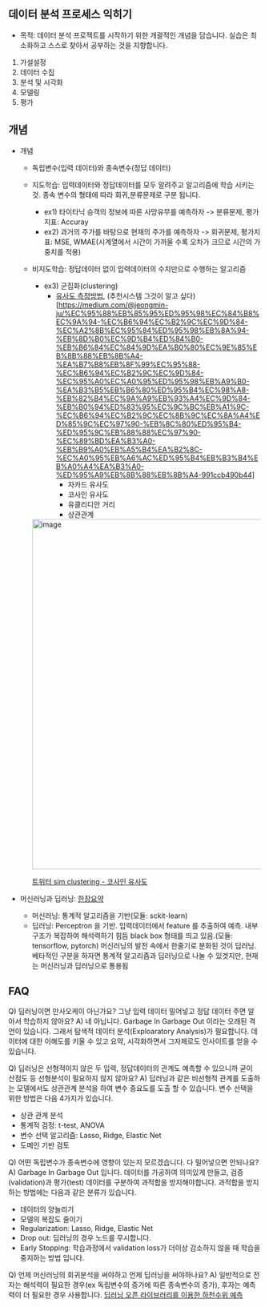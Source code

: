 ## 데이터 분석 프로세스 익히기

- 목적: 데이터 분석 프로젝트를 시작하기 위한 개괄적인 개념을 담습니다. 실습은 최소화하고 스스로 찾아서 공부하는 것을 지향합니다.

1. 가설설정
2. 데이터 수집
3. 분석 및 시각화
4. 모델링
5. 평가


## 개념
- 개념
  - 독립변수(입력 데이터)와 종속변수(정답 데이터)
  - 지도학습: 입력데이터와 정답데이터를 모두 알려주고 알고리즘에 학습 시키는 것. 종속 변수의 형태에 따라 회귀,분류문제로 구분 됩니다.
    - ex1) 타이타닉 승객의 정보에 따른 사망유무를 예측하자 -> 분류문제, 평가지표: Accuray
    - ex2) 과거의 주가를 바탕으로 현재의 주가를 예측하자 -> 회귀문제, 평가지표: MSE, WMAE(시계열에서 시간이 가까울 수록 오차가 크므로 시간의 가중치를 적용)
  - 비지도학습: 정답데이터 없이 입력데이터의 수치만으로 수행하는 알고리즘
    - ex3) 군집화(clustering)
      - [유사도 측정방법](https://medium.com/@jeongmin-ju/%EC%95%88%EB%85%95%ED%95%98%EC%84%B8%EC%9A%94-%EC%B6%94%EC%B2%9C%EC%9D%84-%EC%A2%8B%EC%95%84%ED%95%98%EB%8A%94-%EB%8D%B0%EC%9D%B4%ED%84%B0-%EB%B6%84%EC%84%9D%EA%B0%80%EC%9E%85%EB%8B%88%EB%8B%A4-%EA%B7%B8%EB%8F%99%EC%95%88-%EC%B6%94%EC%B2%9C%EC%9D%84-%EC%95%A0%EC%A0%95%ED%95%98%EB%A9%B0-%EA%B3%B5%EB%B6%80%ED%95%B4%EC%98%A8-%EB%82%B4%EC%9A%A9%EB%93%A4%EC%9D%84-%EB%B0%94%ED%83%95%EC%9C%BC%EB%A1%9C-%EC%B6%94%EC%B2%9C%EC%8B%9C%EC%8A%A4%ED%85%9C%EC%97%90-%EB%8C%80%ED%95%B4-%ED%95%9C%EB%88%88%EC%97%90-%EC%89%BD%EA%B3%A0-%EB%B9%A0%EB%A5%B4%EA%B2%8C-%EC%A0%95%EB%A6%AC%ED%95%B4%EB%B3%B4%EB%A0%A4%EA%B3%A0-%ED%95%A9%EB%8B%88%EB%8B%A4-991ccb490b44), (추천시스템 그것이 알고 싶다)[https://medium.com/@jeongmin-ju/%EC%95%88%EB%85%95%ED%95%98%EC%84%B8%EC%9A%94-%EC%B6%94%EC%B2%9C%EC%9D%84-%EC%A2%8B%EC%95%84%ED%95%98%EB%8A%94-%EB%8D%B0%EC%9D%B4%ED%84%B0-%EB%B6%84%EC%84%9D%EA%B0%80%EC%9E%85%EB%8B%88%EB%8B%A4-%EA%B7%B8%EB%8F%99%EC%95%88-%EC%B6%94%EC%B2%9C%EC%9D%84-%EC%95%A0%EC%A0%95%ED%95%98%EB%A9%B0-%EA%B3%B5%EB%B6%80%ED%95%B4%EC%98%A8-%EB%82%B4%EC%9A%A9%EB%93%A4%EC%9D%84-%EB%B0%94%ED%83%95%EC%9C%BC%EB%A1%9C-%EC%B6%94%EC%B2%9C%EC%8B%9C%EC%8A%A4%ED%85%9C%EC%97%90-%EB%8C%80%ED%95%B4-%ED%95%9C%EB%88%88%EC%97%90-%EC%89%BD%EA%B3%A0-%EB%B9%A0%EB%A5%B4%EA%B2%8C-%EC%A0%95%EB%A6%AC%ED%95%B4%EB%B3%B4%EB%A0%A4%EA%B3%A0-%ED%95%A9%EB%8B%88%EB%8B%A4-991ccb490b44]
        - 자카드 유사도
        - 코사인 유사도
        - 유클리디안 거리
        - 상관관계
    <img width="700" alt="image" src="https://user-images.githubusercontent.com/39439424/230241003-c004eb0b-3ca7-4b22-a754-9ff24b005a51.png">
    
    [트위터 sim clustering - 코사인 유사도 ](https://github.com/twitter/the-algorithm/blob/main/src/scala/com/twitter/simclusters_v2/README.md)

- 머신러닝과 딥러닝: [한장요약](https://github.com/bellepoque7/2023-data-science-edu/blob/main/8.%20%EB%B6%84%EC%84%9D%ED%94%84%EB%A1%9C%EC%A0%9D%ED%8A%B8/MLvsDL.png)
    - 머신러닝: 통계적 알고리즘을 기반(모듈: sckit-learn)
    - 딥러닝: Perceptron 을 기반. 입력데이터에서 feature 를 추출하여 예측. 내부 구조가 복잡하여 해석력하기 힘듬 black box 형태를 띄고 있음.(모듈: tensorflow, pytorch)
      머신러닝의 발전 속에서 한줄기로 분화된 것이 딥러닝. 베타적인 구분을 하자면 통계적 알고리즘과 딥러닝으로 나눌 수 있겟지만, 현재는 머신러닝과 딥러닝으로 통용됨
      
 ## FAQ    
 Q) 딥러닝이면 만사오케이 아닌가요? 그냥 입력 데이터 밀어넣고 정답 데이터 주면 알아서 학습하지 않아요?
 A) 네 아닙니다. Garbage In Garbage Out 이라는 오래된 격언이 있습니다. 그래서 탐색적 데이터 분석(Exploaratory Analysis)가 필요합니다. 데이터에 대한 이해도를 키울 수 있고 요약, 시각화하면서 그자체로도 인사이트를 얻을 수 있습니다.
 
 Q) 딥러닝은 선형적이지 않은 두 입력, 정답데이터의 관계도 예측할 수 있으니까 굳이 산점도 등 선형분석이 필요하지 않지 않아요?
 A) 딥러닝과 같은 비선형적 관계를 도출하는 모델에서도 상관관계 분석을 하여 변수 중요도를 도출 할 수 있습니다. 변수 선택을 위한 방법은 다음 4가지가 있습니다.
 - 상관 관계 분석
 - 통계적 검정: t-test, ANOVA
 - 변수 선택 알고리즘: Lasso, Ridge, Elastic Net
 - 도메인 기반 검토
 
 Q) 어떤 독립변수가 종속변수에 영향이 있는지 모르겠습니다. 다 밀어넣으면 안되나요?
 A) Garbage In Garbage Out 입니다.  데이터를 가공하여 의미있게 만들고, 검증(validation)과 평가(test) 데이터를 구분하여 과적합을 방지해야합니다. 과적합을 방지하는 방법에는 다음과 같은 분류가 있습니다. 
 - 데이터의 양늘리기
 - 모델의 복잡도 줄이기
 - Regularization: Lasso, Ridge, Elastic Net
 - Drop out: 딥러닝의 경우 노드를 무시합니다.
 - Early Stopping: 학습과정에서 validation loss가 더이상 감소하지 않을 때 학습을 중지하는 방법 입니다.
 
 Q) 언제 머신러닝의 회귀분석을 써야하고 언제 딥러닝을 써야하나요?
 A) 일반적으로 전자는 해석력이 필요한 경우(ex 독립변수의 증가에 따른 종속변수의 증가), 후자는 예측력이 더 필요한 경우 사용합니다. 
 [딥러닝 오픈 라이브러리를 이용한 하천수위 예측](https://www.j-kosham.or.kr/upload/pdf/KOSHAM-18-01-001.pdf)
